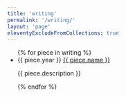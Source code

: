 ```yaml
---
title: 'writing'
permalink: '/writing/'
layout: 'page'
eleventyExcludeFromCollections: true
---
```


<nav class="list">
<ul>
  {% for piece in writing %}
  <li>
    <time>{{ piece.year }}</time>
    <span><a href="{{ piece.url }}">{{ piece.name }}</a></span>
    <p>{{ piece.description }}</p>
  </li>
  {% endfor %}
</ul>
</nav>